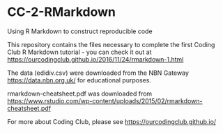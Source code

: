# CC-2-RMarkdown
Using R Markdown to construct reproducible code

This repository contains the files necessary to complete the first Coding Club R Markdown tutorial - you can check it out at 
https://ourcodingclub.github.io/2016/11/24/rmarkdown-1.html

The data (edidiv.csv) were downloaded from the NBN Gateway https://data.nbn.org.uk/ for educational purposes.

rmarkdown-cheatsheet.pdf was downloaded from https://www.rstudio.com/wp-content/uploads/2015/02/rmarkdown-cheatsheet.pdf 

For more about Coding Club, please see https://ourcodingclub.github.io/
